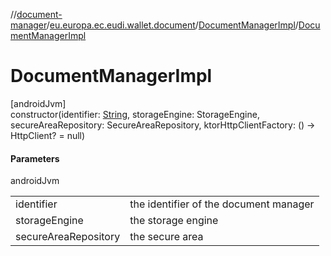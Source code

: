 //[document-manager](../../../index.md)/[eu.europa.ec.eudi.wallet.document](../index.md)/[DocumentManagerImpl](index.md)/[DocumentManagerImpl](-document-manager-impl.md)

# DocumentManagerImpl

[androidJvm]\
constructor(identifier: [String](https://kotlinlang.org/api/latest/jvm/stdlib/kotlin/-string/index.html), storageEngine: StorageEngine, secureAreaRepository: SecureAreaRepository, ktorHttpClientFactory: () -&gt; HttpClient? = null)

#### Parameters

androidJvm

| | |
|---|---|
| identifier | the identifier of the document manager |
| storageEngine | the storage engine |
| secureAreaRepository | the secure area |

